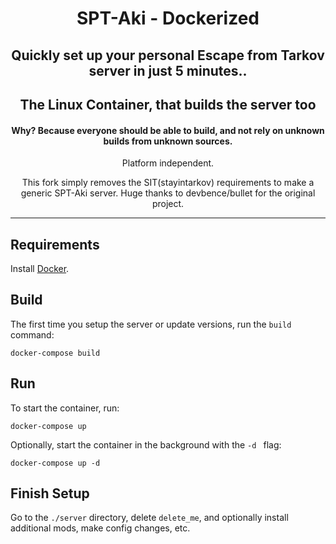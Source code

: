 <div align=center style="text-align: center;">
<h1>SPT-Aki - Dockerized</h1>
<h2>Quickly set up your personal Escape from Tarkov server in just 5 minutes..</h2>
<h2>The Linux Container, that builds the server too</h2>
<h4>Why? Because everyone should be able to build, and not rely on unknown builds from unknown sources.</h3>

Platform independent.

This fork simply removes the SIT(stayintarkov) requirements to make a generic SPT-Aki server. Huge thanks to devbence/bullet for the original project.
</div>

---

## Requirements

Install [Docker](https://docs.docker.com/engine/install/).

## Build

The first time you setup the server or update versions, run the `build` command:
```
docker-compose build
```

## Run

To start the container, run:
```
docker-compose up
```

Optionally, start the container in the background with the `-d ` flag:

```
docker-compose up -d
```

## Finish Setup

Go to the `./server` directory, delete `delete_me`, and optionally install additional mods, make config changes, etc.
